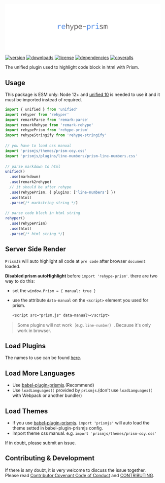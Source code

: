 <!-- title -->
<p align="center" style="padding-top: 40px">
  <img src="./images/logo.svg?sanitize=true" alt="logo" />
</p>

<!-- <h1 align="center" style="text-align: center">REHYPE-PRISM</h1> -->
<!-- title -->

[![version](https://img.shields.io/npm/v/rehype-prism.svg?style=flat-square)](https://www.npmjs.com/package/rehype-prism)
[![downloads](https://img.shields.io/npm/dm/rehype-prism.svg?style=flat-square)](https://www.npmjs.com/package/rehype-prism)
[![license](https://img.shields.io/npm/l/rehype-prism.svg?style=flat-square)](https://www.npmjs.com/package/rehype-prism)
[![dependencies](https://img.shields.io/david/Val-istar-Guo/rehype-prism.svg?style=flat-square)](https://www.npmjs.com/package/rehype-prism)
[![coveralls](https://img.shields.io/coveralls/github/Val-istar-Guo/rehype-prism.svg?style=flat-square)](https://coveralls.io/github/Val-istar-Guo/rehype-prism)



<!-- description -->
The unified plugin used to highlight code block in html with Prism.
<!-- description -->

## Usage

<!-- usage -->
This package is ESM only: Node 12+ and [unified 10](https://www.npmjs.com/package/unified) is needed to use it and it must be imported instead of required.


```typescript
import { unified } from 'unified'
import rehyper from 'rehyper'
import remarkParse from 'remark-parse'
import remarkRehype from 'remark-rehype'
import rehypePrism from 'rehype-prism'
import rehypeStringify from 'rehype-stringify'

// you have to load css manual
import 'prismjs/themes/prism-coy.css'
import 'prismjs/plugins/line-numbers/prism-line-numbers.css'

// parse markdown to html
unified()
  .use(markdown)
  .use(remark2rehype)
  // it should be after rehype
  .use(rehypePrism, { plugins: ['line-numbers'] })
  .use(html)
  .parse(/* markstring string */)

// parse code block in html string
rehyper()
  .use(rehypePrism)
  .use(html)
  .parse(/* html string */)
```

## Server Side Render

`PrismJS` will auto highlight all code at `pre code` after browser `document` loaded.

**Disabled prism autoHighlight** before `import 'rehype-prism'`. there are two way to do this:

* set the `window.Prism = { manual: true }`
* use the attribute `data-manual` on the `<script>` element you used for prism.

  `<script src="prism.js" data-manual></script>`

> Some plugins will not work（e.g. `line-number`）. Because it's only work in browser.

## Load Plugins

The names to use can be found [here](https://github.com/PrismJS/prism/tree/master/plugins).

## Load More Languages

* Use [babel-plugin-prismjs](https://www.npmjs.com/package/babel-plugin-prismjs).(Recommend)
* Use `loadLanguages()` provided by `prismjs`.(don't use `loadLanguages()` with Webpack or another bundler)

## Load Themes

* If you use [babel-plugin-prismjs](https://www.npmjs.com/package/babel-plugin-prismjs).
  `import 'prismjs'` will auto load the theme setted in babel-plugin-prismjs config.
* Import theme css manual. e.g. `import 'prismjs/themes/prism-coy.css'`

<!-- usage -->

<!-- addition -->
If in doubt, please submit an issue.
<!-- addition -->


## Contributing & Development

If there is any doubt, it is very welcome to discuss the issue together.
Please read [Contributor Covenant Code of Conduct](.github/CODE_OF_CONDUCT.md) and [CONTRIBUTING](.github/CONTRIBUTING.md).
